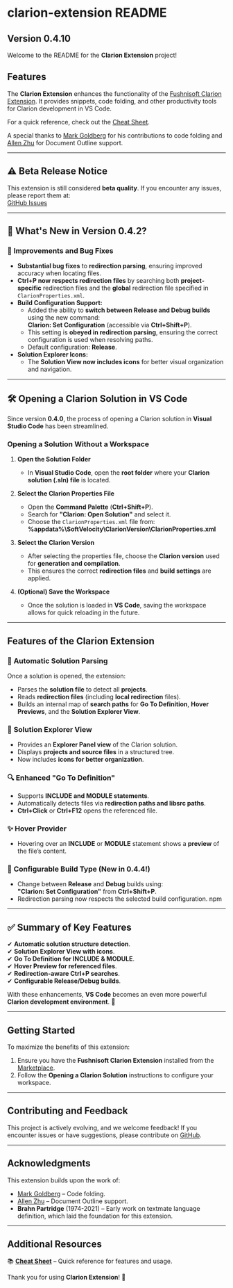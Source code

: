 # clarion-extension README  
## Version 0.4.10  

Welcome to the README for the **Clarion Extension** project!  

## Features  

The **Clarion Extension** enhances the functionality of the [Fushnisoft Clarion Extension](https://marketplace.visualstudio.com/items?itemName=Fushnisoft.Clarion). It provides snippets, code folding, and other productivity tools for Clarion development in VS Code.  

For a quick reference, check out the [Cheat Sheet](https://github.com/msarson/Clarion-Extension/blob/master/docs/CheatSheet.md).  

A special thanks to [Mark Goldberg](https://github.com/MarkGoldberg) for his contributions to code folding and [Allen Zhu](https://github.com/celeron533) for Document Outline support.  

---

## ⚠️ Beta Release Notice  
This extension is still considered **beta quality**. If you encounter any issues, please report them at:  
[GitHub Issues](https://github.com/msarson/Clarion-Extension/issues)

---

## 🚀 What's New in Version 0.4.2?  

### 🔧 **Improvements and Bug Fixes**  
- **Substantial bug fixes** to **redirection parsing**, ensuring improved accuracy when locating files.  
- **Ctrl+P now respects redirection files** by searching both **project-specific** redirection files and the **global** redirection file specified in `ClarionProperties.xml`.  
- **Build Configuration Support:**  
  - Added the ability to **switch between Release and Debug builds** using the new command:  
    **Clarion: Set Configuration** (accessible via **Ctrl+Shift+P**).  
  - This setting is **obeyed in redirection parsing**, ensuring the correct configuration is used when resolving paths.  
  - Default configuration: **Release**.  
- **Solution Explorer Icons:**  
  - The **Solution View now includes icons** for better visual organization and navigation.  

---

## 🛠 Opening a Clarion Solution in VS Code  

Since version **0.4.0**, the process of opening a Clarion solution in **Visual Studio Code** has been streamlined.  

### **Opening a Solution Without a Workspace**  

1. **Open the Solution Folder**  
   - In **Visual Studio Code**, open the **root folder** where your **Clarion solution (.sln) file** is located.  

2. **Select the Clarion Properties File**  
   - Open the **Command Palette** (**Ctrl+Shift+P**).  
   - Search for **"Clarion: Open Solution"** and select it.  
   - Choose the `ClarionProperties.xml` file from:  
     **%appdata%\SoftVelocity\ClarionVersion\ClarionProperties.xml**  

3. **Select the Clarion Version**  
   - After selecting the properties file, choose the **Clarion version** used for **generation and compilation**.  
   - This ensures the correct **redirection files** and **build settings** are applied.  

4. **(Optional) Save the Workspace**  
   - Once the solution is loaded in **VS Code**, saving the workspace allows for quick reloading in the future.  

---

## Features of the Clarion Extension  

### 📌 **Automatic Solution Parsing**  
Once a solution is opened, the extension:  
- Parses the **solution file** to detect all **projects**.  
- Reads **redirection files** (including **local redirection** files).  
- Builds an internal map of **search paths** for **Go To Definition**, **Hover Previews**, and the **Solution Explorer View**.  

### 📂 **Solution Explorer View**  
- Provides an **Explorer Panel view** of the Clarion solution.  
- Displays **projects and source files** in a structured tree.  
- Now includes **icons for better organization**.  

### 🔍 **Enhanced "Go To Definition"**  
- Supports **INCLUDE and MODULE statements**.  
- Automatically detects files via **redirection paths and libsrc paths**.  
- **Ctrl+Click** or **Ctrl+F12** opens the referenced file.  

### ✨ **Hover Provider**  
- Hovering over an **INCLUDE** or **MODULE** statement shows a **preview** of the file’s content.  

### 💪 **Configurable Build Type (New in 0.4.4!)**  
- Change between **Release** and **Debug** builds using:  
  **"Clarion: Set Configuration"** from **Ctrl+Shift+P**.  
- Redirection parsing now respects the selected build configuration.  npm 

---

## ✅ Summary of Key Features  
✔ **Automatic solution structure detection**.  
✔ **Solution Explorer View with icons**.  
✔ **Go To Definition for INCLUDE & MODULE**.  
✔ **Hover Preview for referenced files**.  
✔ **Redirection-aware Ctrl+P searches**.  
✔ **Configurable Release/Debug builds**.  

With these enhancements, **VS Code** becomes an even more powerful **Clarion development environment**. 🚀  

---

## Getting Started  

To maximize the benefits of this extension:  
1. Ensure you have the **Fushnisoft Clarion Extension** installed from the [Marketplace](https://marketplace.visualstudio.com/items?itemName=Fushnisoft.Clarion).  
2. Follow the **Opening a Clarion Solution** instructions to configure your workspace.  

---

## Contributing and Feedback  

This project is actively evolving, and we welcome feedback! If you encounter issues or have suggestions, please contribute on [GitHub](https://github.com/msarson/Clarion-Extension).  

---

## Acknowledgments  

This extension builds upon the work of:  
- [Mark Goldberg](https://github.com/MarkGoldberg) – Code folding.  
- [Allen Zhu](https://github.com/celeron533) – Document Outline support.  
- **Brahn Partridge** (1974-2021) – Early work on textmate language definition, which laid the foundation for this extension.  

---

## Additional Resources  

📚 **[Cheat Sheet](https://github.com/msarson/Clarion-Extension/blob/master/docs/CheatSheet.md)** – Quick reference for features and usage.  

Thank you for using **Clarion Extension**! 🎉


